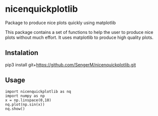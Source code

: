 # nicenquickplotlib
Package to produce nice plots quickly using matplotlib

This package contains a set of functions to help the user to produce nice plots without much effort. It uses matplotlib to produce high quality plots.

## Instalation
pip3 install git+https://github.com/SengerM/nicenquickplotlib.git

## Usage
```
import nicenquickplotlib as nq
import numpy as np
x = np.linspace(0,10)
nq.plot(np.sin(x))
nq.show()
```
